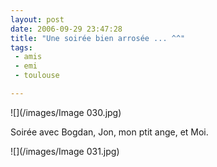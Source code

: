```yaml
---
layout: post
date: 2006-09-29 23:47:28
title: "Une soirée bien arrosée ... ^^"
tags:
 - amis
 - emi
 - toulouse

---
```


![](/images/Image 030.jpg)

Soirée avec Bogdan, Jon, mon ptit ange, et Moi.

![](/images/Image 031.jpg)

